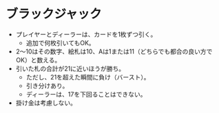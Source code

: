 ブラックジャック
===============

- プレイヤーとディーラーは、カードを1枚ずつ引く。
    - 追加で何枚引いてもOK。
- 2～10はその数字、絵札は10、Aは1または11（どちらでも都合の良い方でOK）と数える。
- 引いた札の合計が21に近いほうが勝ち。
    - ただし、21を超えた瞬間に負け（バースト）。
    - 引き分けあり。
    - ディーラーは、17を下回ることはできない。
- 掛け金は考慮しない。
